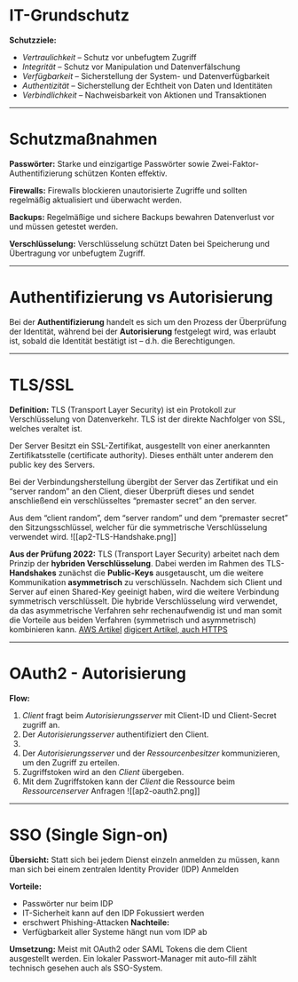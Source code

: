 # IT-Grundschutz
**Schutzziele:**
- *Vertraulichkeit* – Schutz vor unbefugtem Zugriff
- *Integrität* – Schutz vor Manipulation und Datenverfälschung
- *Verfügbarkeit* – Sicherstellung der System- und Datenverfügbarkeit
- *Authentizität* – Sicherstellung der Echtheit von Daten und Identitäten
- *Verbindlichkeit* – Nachweisbarkeit von Aktionen und Transaktionen

---
# Schutzmaßnahmen
**Passwörter:** 
Starke und einzigartige Passwörter sowie Zwei-Faktor-Authentifizierung schützen Konten effektiv.

**Firewalls:** 
Firewalls blockieren unautorisierte Zugriffe und sollten regelmäßig aktualisiert und überwacht werden.

**Backups:**
Regelmäßige und sichere Backups bewahren Datenverlust vor und müssen getestet werden.

**Verschlüsselung:**
Verschlüsselung schützt Daten bei Speicherung und Übertragung vor unbefugtem Zugriff.

---
# Authentifizierung vs Autorisierung
Bei der **Authentifizierung** handelt es sich um den Prozess der Überprüfung der Identität, während bei der **Autorisierung** festgelegt wird, was erlaubt ist, sobald die Identität bestätigt ist – d.h. die Berechtigungen.

---
# TLS/SSL
**Definition:** TLS (Transport Layer Security) ist ein Protokoll zur Verschlüsselung von Datenverkehr. TLS ist der direkte Nachfolger von SSL, welches veraltet ist.

Der Server Besitzt ein SSL-Zertifikat, ausgestellt von einer anerkannten Zertifikatsstelle (certificate authority). Dieses enthält unter anderem den public key des Servers.

Bei der Verbindungsherstellung übergibt der Server das Zertifikat und ein “server random” an den Client, dieser Überprüft dieses und sendet anschließend ein verschlüsseltes “premaster secret” an den server.

Aus dem “client random”, dem “server random” und dem “premaster secret” den Sitzungsschlüssel, welcher für die symmetrische Verschlüsselung verwendet wird.
![[ap2-TLS-Handshake.png]]

**Aus der Prüfung 2022:**
TLS (Transport Layer Security) arbeitet nach dem Prinzip der **hybriden Verschlüsselung**. Dabei werden im Rahmen des TLS-**Handshakes** zunächst die **Public-Keys** ausgetauscht, um die weitere Kommunikation **asymmetrisch** zu verschlüsseln. Nachdem sich Client und Server auf einen Shared-Key geeinigt haben, wird die weitere Verbindung symmetrisch verschlüsselt. Die hybride Verschlüsselung wird verwendet, da das asymmetrische Verfahren sehr rechenaufwendig ist und man somit die Vorteile aus beiden Verfahren (symmetrisch und asymmetrisch) kombinieren kann.
[AWS Artikel](https://aws.amazon.com/de/compare/the-difference-between-ssl-and-tls/)
[digicert Artikel, auch HTTPS](https://www.digicert.com/de/what-is-ssl-tls-and-https)

---
# OAuth2 - Autorisierung
**Flow:**
1. *Client* fragt beim *Autorisierungsserver* mit Client-ID und Client-Secret zugriff an.
2. Der *Autorisierungsserver* authentifiziert den Client.
3. 
4. Der *Autorisierungsserver* und der *Ressourcenbesitzer* kommunizieren, um den Zugriff zu erteilen.
5. Zugriffstoken wird an den *Client* übergeben.
6. Mit dem Zugriffstoken kann der *Client* die Ressource beim *Ressourcenserver* Anfragen
![[ap2-oauth2.png]]

---
# SSO (Single Sign-on)
**Übersicht:** Statt sich bei jedem Dienst einzeln anmelden zu müssen, kann man sich bei einem zentralen Identity Provider (IDP) Anmelden

**Vorteile:** 
- Passwörter nur beim IDP
- IT-Sicherheit kann auf den IDP Fokussiert werden
- erschwert Phishing-Attacken
**Nachteile:**
- Verfügbarkeit aller Systeme hängt nun vom IDP ab

**Umsetzung:**
Meist mit OAuth2 oder SAML Tokens die dem Client ausgestellt werden. 
Ein lokaler Passwort-Manager mit auto-fill zählt technisch gesehen auch als SSO-System.